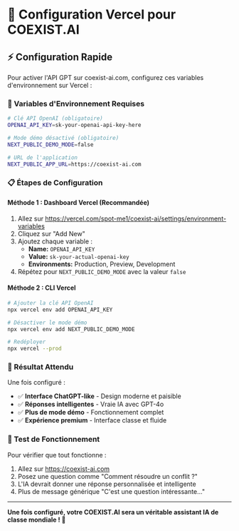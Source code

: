 # 🚀 Configuration Vercel pour COEXIST.AI

## ⚡ Configuration Rapide

Pour activer l'API GPT sur coexist-ai.com, configurez ces variables d'environnement sur Vercel :

### 🔑 Variables d'Environnement Requises

```bash
# Clé API OpenAI (obligatoire)
OPENAI_API_KEY=sk-your-openai-api-key-here

# Mode démo désactivé (obligatoire)
NEXT_PUBLIC_DEMO_MODE=false

# URL de l'application
NEXT_PUBLIC_APP_URL=https://coexist-ai.com
```

### 📋 Étapes de Configuration

#### **Méthode 1 : Dashboard Vercel (Recommandée)**

1. Allez sur https://vercel.com/spot-me1/coexist-ai/settings/environment-variables
2. Cliquez sur "Add New"
3. Ajoutez chaque variable :
   - **Name:** `OPENAI_API_KEY`
   - **Value:** `sk-your-actual-openai-key`
   - **Environments:** Production, Preview, Development
4. Répétez pour `NEXT_PUBLIC_DEMO_MODE` avec la valeur `false`

#### **Méthode 2 : CLI Vercel**

```bash
# Ajouter la clé API OpenAI
npx vercel env add OPENAI_API_KEY

# Désactiver le mode démo
npx vercel env add NEXT_PUBLIC_DEMO_MODE

# Redéployer
npx vercel --prod
```

### 🎯 Résultat Attendu

Une fois configuré :
- ✅ **Interface ChatGPT-like** - Design moderne et paisible
- ✅ **Réponses intelligentes** - Vraie IA avec GPT-4o
- ✅ **Plus de mode démo** - Fonctionnement complet
- ✅ **Expérience premium** - Interface classe et fluide

### 🔧 Test de Fonctionnement

Pour vérifier que tout fonctionne :

1. Allez sur https://coexist-ai.com
2. Posez une question comme "Comment résoudre un conflit ?"
3. L'IA devrait donner une réponse personnalisée et intelligente
4. Plus de message générique "C'est une question intéressante..."

---

**Une fois configuré, votre COEXIST.AI sera un véritable assistant IA de classe mondiale ! 🌟**
